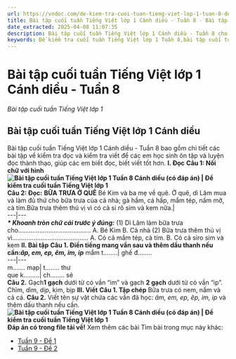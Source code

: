 ```yaml
---
url: https://vndoc.com/de-kiem-tra-cuoi-tuan-tieng-viet-lop-1-tuan-8-de-2-148806
title: Bài tập cuối tuần Tiếng Việt lớp 1 Cánh diều - Tuần 8 - Bài tập cuối tuần Tiếng Việt lớp 1 - VnDoc.com
date_extracted: 2025-04-08 11:07:35
description: Bài tập cuối tuần Tiếng Việt lớp 1 Cánh diều - Tuần 8 cho các em học sinh ôn tập, rèn luyện củng cố kiến thức lớp 1. Mời thầy cô và các em học sinh tham khảo.
keywords: Đề kiểm tra cuối tuần Tiếng Việt lớp 1 Tuần 8,bài tập cuối tuần môn Tiếng Việt lớp 1,Bài tập tuần 8 môn Tiếng Việt lớp 1,ôn tập tiếng việt lớp 1,giải bài tập tiếng việt lớp 1,bài tập tiếng việt lớp 1,Bài tập cuối tuần Tiếng Việt lớp 1 Cánh diều Tuần 8,Bài tập cuối tuần Tiếng Việt lớp 1 Cánh diều
---
```


# Bài tập cuối tuần Tiếng Việt lớp 1 Cánh diều - Tuần 8
 _Bài tập cuối tuần Tiếng Việt lớp 1_
## Bài tập cuối tuần Tiếng Việt lớp 1 Cánh diều
Bài tập cuối tuần Tiếng Việt lớp 1 Cánh diều - Tuần 8 bao gồm chi tiết các bài tập về kiểm tra đọc và kiểm tra viết để các em học sinh ôn tập và luyện đọc thành thạo, giúp các em biết đọc, biết viết tốt hơn.
**I. Đọc**
**Câu 1: Nối chữ với hình**
**![Bài tập cuối tuần Tiếng Việt lớp 1 Tuần 8 Cánh diều \(có đáp án\) | Đề kiểm tra cuối tuần Tiếng Việt lớp 1](https://i.vdoc.vn/data/image/2024/11/04/athay-bai-tap-cuoi-tuan-tieng-viet-lop-1-tuan-8-cd-214126.png)**
**Câu 2: Đọc:**
**BỮA TRƯA Ở QUÊ**
Bé Kim và ba mẹ về quê. Ở quê, dì Lâm mua và làm đủ thứ cho bữa trưa của cả nhà; gà hầm, cá hấp, mắm tép, nấm mỡ, cà tím.Bữa trưa thêm thú vị vì có cả si rô sim và kem nữa.|   
---|---  
**_\* Khoanh tròn chữ cái trước ý đúng:_**
\(1\) Dì Lâm làm bữa trưa cho…………………………………..
A. Bé Kim
B. Cả nhà
\(2\) Bữa trưa thêm thú vị vì…………………………………….
A. Có cả mắm tép, cà tím.
B. Có cả siro sim và kem
**II. Bài tập**
**Câu 1. Điền tiếng mang vần sau và thêm dấu thanh nếu cần:_âp, em, ep, êm, im, ip_**
mắm t…..…| ghế đ……..  
---|---  
m….… mạp| t…….. thư  
que k………| ch…..… sẻ  
**Câu 2.** Gạch**1 gạch** dưới từ có vần “im” và gạch **2 gạch** dưới từ có vần “ip”.
Chìm, dìm, dịp, kim, bịp
**III. Viết**
**Câu 1. Tập chép**
Bữa trưa có nem, nấm và cả cá.
**Câu 2.** Viết tên sự vật chứa các vần đã học: _âm, em, ep, êp, im, ip_ và thêm dấu thanh nếu cần.
**![Bài tập cuối tuần Tiếng Việt lớp 1 Tuần 8 Cánh diều \(có đáp án\) | Đề kiểm tra cuối tuần Tiếng Việt lớp 1](https://i.vdoc.vn/data/image/2024/11/04/athay-bai-tap-cuoi-tuan-tieng-viet-lop-1-tuan-8-cd-214130.png)**
**Đáp án có trong file tải về\!**
Xem thêm các bài Tìm bài trong mục này khác:
  * [Tuần 9 - Đề 1](</phieu-bai-tap-cuoi-tuan-tieng-viet-lop-1-nang-cao-tuan-9-de-1-222130>)
  * [Tuần 9 - Đề 2](</phieu-bai-tap-cuoi-tuan-tieng-viet-lop-1-nang-cao-tuan-9-de-2-222132>)

